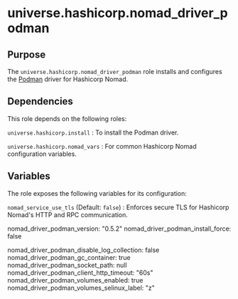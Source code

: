 <!-- roles/nomad_driver_podman/README.md
  -- ===================================
  --
  -- Copying
  -- -------
  --
  -- Copyright (c) 2023 universe.hashicorp authors and contributors.
  --
  -- This file is part of the *universe.hashicorp* project.
  --
  -- *universe.hashicorp* is a free software project. You can redistribute it
  -- and/or modify it following the terms of the MIT License.
  --
  -- This software project is distributed *as is*, WITHOUT WARRANTY OF ANY KIND;
  -- including but not limited to the WARRANTIES OF MERCHANTABILITY, FITNESS FOR
  -- A PARTICULAR PURPOSE and NONINFRINGEMENT.
  --
  -- You should have received a copy of the MIT License along with
  -- *universe.hashicorp*. If not, see <http://opensource.org/licenses/MIT>.
  -->

universe.hashicorp.nomad_driver_podman
======================================

Purpose
-------

The `universe.hashicorp.nomad_driver_podman` role installs and configures the
[Podman](https://developer.hashicorp.com/nomad/plugins/drivers/podman) driver
for Hashicorp Nomad.

Dependencies
------------

This role depends on the following roles:

`universe.hashicorp.install`
: To install the Podman driver.

`universe.hashicorp.nomad_vars`
: For common Hashicorp Nomad configuration variables.

Variables
---------

The role exposes the following variables for its configuration:

`nomad_service_use_tls` (Default: `false`)
: Enforces secure TLS for Hashicorp Nomad's HTTP and RPC communication.

nomad_driver_podman_version: "0.5.2"
nomad_driver_podman_install_force: false

nomad_driver_podman_disable_log_collection: false
nomad_driver_podman_gc_container: true
nomad_driver_podman_socket_path: null
nomad_driver_podman_client_http_timeout: "60s"
nomad_driver_podman_volumes_enabled: true
nomad_driver_podman_volumes_selinux_label: "z"
